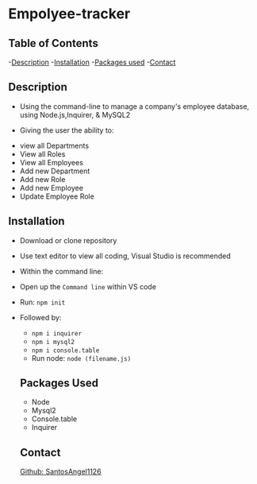 # Empolyee-tracker

## Table of Contents 
-[Description]('#Description)
-[Installation]('#Installation)
-[Packages used]('#Packages_Used)
-[Contact]('#Contact)

## Description 

* Using the command-line to manage a company's employee database, using Node.js,Inquirer, & MySQL2

* Giving the user the ability to:
- view all Departments 
- View all Roles
- View all Employees 
- Add new Department
- Add new Role 
- Add new Employee
- Update Employee Role 

## Installation 
* Download or clone repository 
* Use text editor to view all coding, Visual Studio is recommended 

* Within the command line:
- Open up the `Command line` within VS code 
- Run: `npm init `  
- Followed by:
    * `npm i inquirer`
    * `npm i mysql2`
    * `npm i console.table`
    - Run node: `node (filename.js)`

    ## Packages Used 
    - Node 
    - Mysql2
    - Console.table
    - Inquirer

    ## Contact 

    [Github: SantosAngel1126]('#https://github.com/santosangel1126') 
